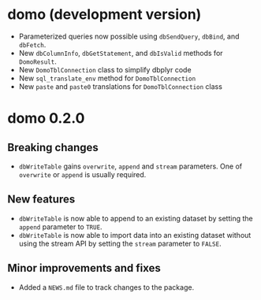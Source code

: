 # domo (development version)

* Parameterized queries now possible using `dbSendQuery`, `dbBind`, and
  `dbFetch`.
* New `dbColumnInfo`, `dbGetStatement`, and `dbIsValid` methods for 
  `DomoResult`.
* New `DomoTblConnection` class to simplify dbplyr code
* New `sql_translate_env` method for `DomoTblConnection`
* New `paste` and `paste0` translations for `DomoTblConnection` class

# domo 0.2.0

## Breaking changes

* `dbWriteTable` gains `overwrite`, `append` and `stream` parameters. One of 
  `overwrite` or `append` is usually required.
  
## New features

* `dbWriteTable` is now able to append to an existing dataset by setting the
  `append` parameter to `TRUE`.
* `dbWriteTable` is now able to import data into an existing dataset without
  using the stream API by setting the `stream` parameter to `FALSE`.
  
## Minor improvements and fixes

* Added a `NEWS.md` file to track changes to the package.
